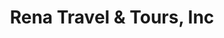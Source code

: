 ---
title: "Rena Travel & Tours, Inc"
url: /sterling-heights/rena-travel-and-tours-inc/
shop: travel agency
---
